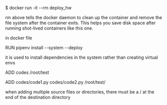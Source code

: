 $ docker run -it --rm deploy_hw


rm above tells the docker daemon to clean up the container
and remove the file system after the container exits. This helps you save disk space
after running shot-lived containers like this one.

in docker file

RUN pipenv install --system --deploy

it is used to install dependencies in the system rather than creating virtual envs

ADD codes /root/test

ADD codes/code1.py codes/code2.py /root/test/

when adding multiple source files or directories, there must be a / at 
the end of the destination directory
